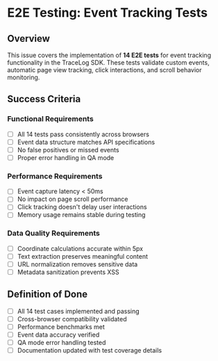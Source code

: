 # E2E Testing: Event Tracking Tests

## Overview

This issue covers the implementation of **14 E2E tests** for event tracking functionality in the TraceLog SDK. These tests validate custom events, automatic page view tracking, click interactions, and scroll behavior monitoring.

## Success Criteria

### Functional Requirements
- [ ] All 14 tests pass consistently across browsers
- [ ] Event data structure matches API specifications
- [ ] No false positives or missed events
- [ ] Proper error handling in QA mode

### Performance Requirements
- [ ] Event capture latency < 50ms
- [ ] No impact on page scroll performance
- [ ] Click tracking doesn't delay user interactions
- [ ] Memory usage remains stable during testing

### Data Quality Requirements
- [ ] Coordinate calculations accurate within 5px
- [ ] Text extraction preserves meaningful content
- [ ] URL normalization removes sensitive data
- [ ] Metadata sanitization prevents XSS

## Definition of Done

- [ ] All 14 test cases implemented and passing
- [ ] Cross-browser compatibility validated
- [ ] Performance benchmarks met
- [ ] Event data accuracy verified
- [ ] QA mode error handling tested
- [ ] Documentation updated with test coverage details